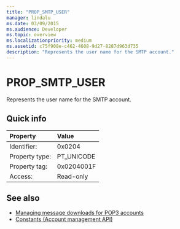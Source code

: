 ```yaml
---
title: "PROP_SMTP_USER"
manager: lindalu
ms.date: 03/09/2015
ms.audience: Developer
ms.topic: overview
ms.localizationpriority: medium
ms.assetid: c75f908e-c462-4608-9d27-8287d963d735
description: "Represents the user name for the SMTP account."
---
```


# PROP_SMTP_USER

Represents the user name for the SMTP account.
  
## Quick info

|Property |Value |
|:-----|:-----|
|Identifier:  <br/> |0x0204  <br/> |
|Property type:  <br/> |PT_UNICODE  <br/> |
|Property tag:  <br/> |0x0204001F  <br/> |
|Access:  <br/> |Read-only  <br/> |
   
## See also

- [Managing message downloads for POP3 accounts](managing-message-downloads-for-pop3-accounts.md)
- [Constants (Account management API)](constants-account-management-api.md)

